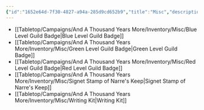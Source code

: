 ```yaml
---
{"id":"1652e64d-7f30-4827-a94a-285d9cd652b9","title":"Misc","description":"Inventory - Misc","publish":true,"date_created":"Tuesday, April 2nd 2024, 6:11:56 pm","date_modified":"Saturday, April 13th 2024, 8:38:47 pm","cssclasses":["mado-heading"],"path":"Tabletop/Campaigns/And A Thousand Years More/Inventory/Misc/index.md","permalink":"/tabletop/campaigns/and-a-thousand-years-more/inventory/misc/index/","PassFrontmatter":true}
---
```



- [[Tabletop/Campaigns/And A Thousand Years More/Inventory/Misc/Blue Level Guild Badge\|Blue Level Guild Badge]]
- [[Tabletop/Campaigns/And A Thousand Years More/Inventory/Misc/Green Level Guild Badge\|Green Level Guild Badge]]
- [[Tabletop/Campaigns/And A Thousand Years More/Inventory/Misc/Red Level Guild Badge\|Red Level Guild Badge]]
- [[Tabletop/Campaigns/And A Thousand Years More/Inventory/Misc/Signet Stamp of Narre's Keep\|Signet Stamp of Narre's Keep]]
- [[Tabletop/Campaigns/And A Thousand Years More/Inventory/Misc/Writing Kit\|Writing Kit]]

